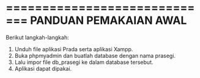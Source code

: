 =============================
   PANDUAN PEMAKAIAN AWAL
=============================
Berikut langkah-langkah:
1. Unduh file aplikasi Prada serta aplikasi Xampp.
2. Buka phpmyadmin dan buatlah database dengan nama prasegi.
3. Lalu impor file db_prasegi ke dalam database tersebut.
4. Aplikasi dapat dipakai.
